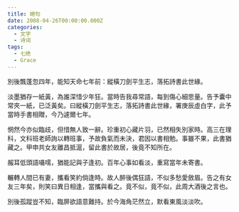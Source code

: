 ```yaml
---
title: 絕句
date: 2008-04-26T00:00:00.000Z
categories:
  - 文字
  - 诗词
tags:
  - 七绝
  - Grace
---
```


別後飄蓬忽四年，能知天命七年前：縱橫刀劍平生志，落拓詩書此世緣。

淡墨猶存一紙黃，為誰深惜少年狂。當時告我尋常語，每到傷心細思量。<span class="footnotes">告予囊中常夾一紙，已泛黃矣。曰縱橫刀劍平生志，落拓詩書此世緣，署庚辰虛白字，此予當時手書相贈，今乃遽爾七年。</span>

惘然今亦似臨歧，但惜無人致一辭。珍重初心藏片羽，已然相失別家時。<span class="footnotes">高三在理科，文科班老師詢以轉班事，予故負氣而未決，君因以書相勉。事雖不果，此書猶藏之。甲申共女友離昌抵滬，留此書於故居，後竟不知所在。</span>

赧耳低頭語囁嚅，猶能記與子逢初。百年心事如看淡，重寫當年未寄書。

輾轉人間已有妻，攜看笑約倘逢時。故人醉後偶狂語，不似多愁愛斂眉。<span class="footnotes">告之有女友三年矣，則笑曰異日相逢，當攜與看之。竟不似，竟不似，此周大酒後之言也。</span>

別後孤蹤豈不知，臨屏欲語意難持。於今海角茫然立，默看東風淡淡吹。
